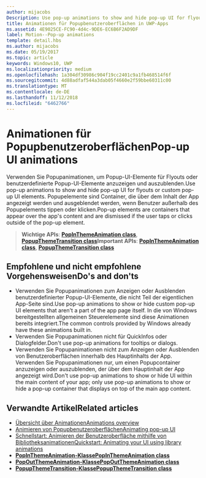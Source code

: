 ```yaml
---
author: mijacobs
Description: Use pop-up animations to show and hide pop-up UI for flyouts or custom pop-up UI elements. Pop-up elements are containers that appear over the app's content and are dismissed if the user taps or clicks outside of the pop-up element.
title: Animationen für Popupbenutzeroberflächen in UWP-Apps
ms.assetid: 4E9025CE-FC90-4d4c-9DE6-EC6B6F2AD9DF
label: Motion--Pop-up animations
template: detail.hbs
ms.author: mijacobs
ms.date: 05/19/2017
ms.topic: article
keywords: Windows10, UWP
ms.localizationpriority: medium
ms.openlocfilehash: 1a304df30986c904f19cc2401c9a1fb468514f6f
ms.sourcegitcommit: 4d88adfaf544a3dab05f4660e2f59bbe60311c00
ms.translationtype: MT
ms.contentlocale: de-DE
ms.lasthandoff: 11/12/2018
ms.locfileid: "6462766"
---
```

# <a name="pop-up-ui-animations"></a><span data-ttu-id="e9492-103">Animationen für Popupbenutzeroberflächen</span><span class="sxs-lookup"><span data-stu-id="e9492-103">Pop-up UI animations</span></span>



<span data-ttu-id="e9492-104">Verwenden Sie Popupanimationen, um Popup-UI-Elemente für Flyouts oder benutzerdefinierte Popup-UI-Elemente anzuzeigen und auszublenden.</span><span class="sxs-lookup"><span data-stu-id="e9492-104">Use pop-up animations to show and hide pop-up UI for flyouts or custom pop-up UI elements.</span></span> <span data-ttu-id="e9492-105">Popupelemente sind Container, die über dem Inhalt der App angezeigt werden und ausgeblendet werden, wenn Benutzer außerhalb des Popupelements tippen oder klicken.</span><span class="sxs-lookup"><span data-stu-id="e9492-105">Pop-up elements are containers that appear over the app's content and are dismissed if the user taps or clicks outside of the pop-up element.</span></span>

> <span data-ttu-id="e9492-106">**Wichtige APIs**: [**PopInThemeAnimation class**](https://msdn.microsoft.com/library/windows/apps/br210383), [**PopupThemeTransition class**](https://msdn.microsoft.com/library/windows/apps/hh969172)</span><span class="sxs-lookup"><span data-stu-id="e9492-106">**Important APIs**: [**PopInThemeAnimation class**](https://msdn.microsoft.com/library/windows/apps/br210383), [**PopupThemeTransition class**](https://msdn.microsoft.com/library/windows/apps/hh969172)</span></span>


## <a name="dos-and-donts"></a><span data-ttu-id="e9492-107">Empfohlene und nicht empfohlene Vorgehensweisen</span><span class="sxs-lookup"><span data-stu-id="e9492-107">Do's and don'ts</span></span>


-   <span data-ttu-id="e9492-108">Verwenden Sie Popupanimationen zum Anzeigen oder Ausblenden benutzerdefinierter Popup-UI-Elemente, die nicht Teil der eigentlichen App-Seite sind.</span><span class="sxs-lookup"><span data-stu-id="e9492-108">Use pop-up animations to show or hide custom pop-up UI elements that aren't a part of the app page itself.</span></span> <span data-ttu-id="e9492-109">In die von Windows bereitgestellten allgemeinen Steuerelemente sind diese Animationen bereits integriert.</span><span class="sxs-lookup"><span data-stu-id="e9492-109">The common controls provided by Windows already have these animations built in.</span></span>
-   <span data-ttu-id="e9492-110">Verwenden Sie Popupanimationen nicht für QuickInfos oder Dialogfelder.</span><span class="sxs-lookup"><span data-stu-id="e9492-110">Don't use pop-up animations for tooltips or dialogs.</span></span>
-   <span data-ttu-id="e9492-111">Verwenden Sie Popupanimationen nicht zum Anzeigen oder Ausblenden von Benutzeroberflächen innerhalb des Hauptinhalts der App. Verwenden Sie Popupanimationen nur, um einen Popupcontainer anzuzeigen oder auszublenden, der über dem Hauptinhalt der App angezeigt wird.</span><span class="sxs-lookup"><span data-stu-id="e9492-111">Don't use pop-up animations to show or hide UI within the main content of your app; only use pop-up animations to show or hide a pop-up container that displays on top of the main app content.</span></span>

## <a name="related-articles"></a><span data-ttu-id="e9492-112">Verwandte Artikel</span><span class="sxs-lookup"><span data-stu-id="e9492-112">Related articles</span></span>

* [<span data-ttu-id="e9492-113">Übersicht über Animationen</span><span class="sxs-lookup"><span data-stu-id="e9492-113">Animations overview</span></span>](https://msdn.microsoft.com/library/windows/apps/mt187350)
* [<span data-ttu-id="e9492-114">Animieren von Popupbenutzeroberflächen</span><span class="sxs-lookup"><span data-stu-id="e9492-114">Animating pop-up UI</span></span>](https://msdn.microsoft.com/library/windows/apps/xaml/jj649433)
* [<span data-ttu-id="e9492-115">Schnellstart: Animieren der Benutzeroberfläche mithilfe von Bibliotheksanimationen</span><span class="sxs-lookup"><span data-stu-id="e9492-115">Quickstart: Animating your UI using library animations</span></span>](https://msdn.microsoft.com/library/windows/apps/xaml/hh452703)
* [**<span data-ttu-id="e9492-116">PopInThemeAnimation-Klasse</span><span class="sxs-lookup"><span data-stu-id="e9492-116">PopInThemeAnimation class</span></span>**](https://msdn.microsoft.com/library/windows/apps/br210383)
* [**<span data-ttu-id="e9492-117">PopOutThemeAnimation-Klasse</span><span class="sxs-lookup"><span data-stu-id="e9492-117">PopOutThemeAnimation class</span></span>**](https://msdn.microsoft.com/library/windows/apps/br210391)
* [**<span data-ttu-id="e9492-118">PopupThemeTransition-Klasse</span><span class="sxs-lookup"><span data-stu-id="e9492-118">PopupThemeTransition class</span></span>**](https://msdn.microsoft.com/library/windows/apps/hh969172)

 

 




